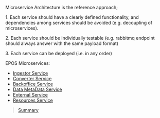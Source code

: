 Microservice Architecture is the reference approach;

1\. Each service should have a clearly defined functionality, and dependencies among services should be avoided (e.g. decoupling of microservices).

2\. Each service should be individually testable (e.g. rabbitmq endpoint should always answer with the same payload format)

3\. Each service can be deployed (i.e. in any order)

EPOS Microservices:

* [Ingestor Service](https://epos-ci.brgm.fr/epos/ingestor-service)
* [Converter Service](https://epos-ci.brgm.fr/epos/converter-service)
* [Backoffice Service](https://epos-ci.brgm.fr/epos/backoffice-service)
* [Data MetaData Service](https://epos-ci.brgm.fr/epos/data-metadata-service)
* [External Service](https://epos-ci.brgm.fr/epos/external-service-module)
* [Resources Service](https://epos-ci.brgm.fr/epos/resources-service)

> [Summary](../README.md)